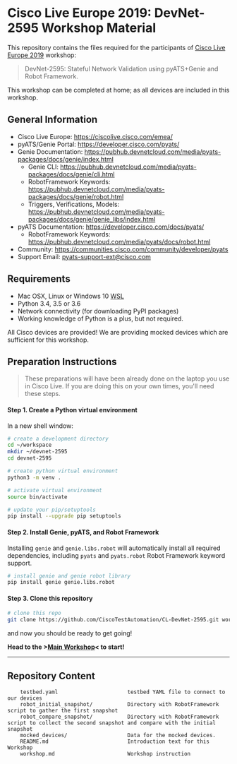 # Cisco Live Europe 2019: DevNet-2595 Workshop Material

This repository contains the files required for the participants of [Cisco Live Europe 2019](https://ciscolive.cisco.com/emea/)
workshop:

> DevNet-2595: Stateful Network Validation using pyATS+Genie and Robot Framework.

This workshop can be completed at home; as all devices are included in this workshop.

## General Information

- Cisco Live Europe: https://ciscolive.cisco.com/emea/
- pyATS/Genie Portal: https://developer.cisco.com/pyats/
- Genie Documentation: https://pubhub.devnetcloud.com/media/pyats-packages/docs/genie/index.html
  - Genie CLI: https://pubhub.devnetcloud.com/media/pyats-packages/docs/genie/cli.html
  - RobotFramework Keywords: https://pubhub.devnetcloud.com/media/pyats-packages/docs/genie/robot.html
  - Triggers, Verifications, Models: https://pubhub.devnetcloud.com/media/pyats-packages/docs/genie/genie_libs/index.html
- pyATS Documentation: https://developer.cisco.com/docs/pyats/
  - RobotFramework Keywords: https://pubhub.devnetcloud.com/media/pyats/docs/robot.html
- Community: https://communities.cisco.com/community/developer/pyats
- Support Email: pyats-support-ext@cisco.com


## Requirements

- Mac OSX, Linux or Windows 10 [WSL](https://docs.microsoft.com/en-us/windows/wsl/install-win10)
- Python 3.4, 3.5 or 3.6
- Network connectivity (for downloading PyPI packages)
- Working knowledge of Python is a plus, but not required.

All Cisco devices are provided! We are providing mocked devices which are
sufficient for this workshop.

## Preparation Instructions

> These preparations will have been already done on the laptop you use in
> Cisco Live. If you are doing this on your own times, you'll need these steps.

#### Step 1. Create a Python virtual environment

In a new shell window:

```bash
# create a development directory
cd ~/workspace
mkdir ~/devnet-2595
cd devnet-2595

# create python virtual environment
python3 -m venv .

# activate virtual environment
source bin/activate

# update your pip/setuptools
pip install --upgrade pip setuptools
```

#### Step 2. Install Genie, pyATS, and Robot Framework

Installing `genie` and `genie.libs.robot` will automatically install all required
dependencies, including `pyats` and `pyats.robot` Robot Framework keyword support.

```bash
# install genie and genie robot library
pip install genie genie.libs.robot
```

#### Step 3. Clone this repository

```bash
# clone this repo
git clone https://github.com/CiscoTestAutomation/CL-DevNet-2595.git workshop
```

and now you should be ready to get going!

**Head to the >[Main Workshop](workshop.md)< to start!**


--------------------------------------------------------------------------------


## Repository Content

```text
    testbed.yaml                      testbed YAML file to connect to our devices
    robot_initial_snapshot/           Directory with RobotFramework script to gather the first snapshot
    robot_compare_snapshot/           Directory with RobotFramework script to collect the second snapshot and compare with the initial snapshot
    mocked_devices/                   Data for the mocked devices.
    README.md                         Introduction text for this Workshop
    workshop.md                       Workshop instruction
```
